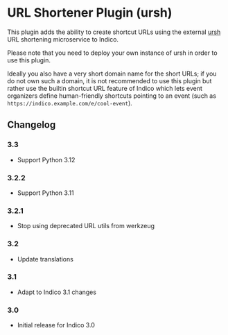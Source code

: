 # URL Shortener Plugin (ursh)

This plugin adds the ability to create shortcut URLs using the external
[ursh][ursh] URL shortening microservice to Indico.

Please note that you need to deploy your own instance of ursh in order to
use this plugin.

Ideally you also have a very short domain name for the short URLs; if you do
not own such a domain, it is not recommended to use this plugin but rather use
the builtin shortcut URL feature of Indico which lets event organizers define
human-friendly shortcuts pointing to an event (such as `https://indico.example.com/e/cool-event`).

## Changelog

### 3.3

- Support Python 3.12

### 3.2.2

- Support Python 3.11

### 3.2.1

- Stop using deprecated URL utils from werkzeug

### 3.2

- Update translations

### 3.1

- Adapt to Indico 3.1 changes

### 3.0

- Initial release for Indico 3.0


[ursh]: https://github.com/indico/ursh
